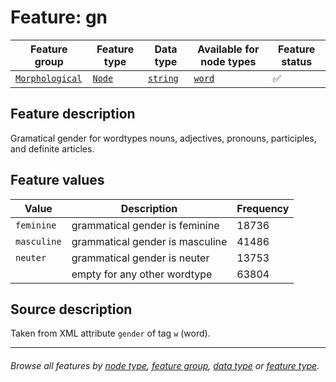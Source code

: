 # Feature: gn  <a name="start"></a>

Feature group |Feature type | Data type | Available for node types | Feature status
---  | --- | --- | --- | ---
[`Morphological`](featuresbygroup.md#morphological-features) | [`Node`](featuresbyfeaturetype.md#node-features) | [`string`](featuresbydatatype.md#string-datatype)  | [`word`](featuresbynodetype.md#word-nodes) | ✅

## Feature description

Gramatical gender for wordtypes nouns, adjectives, pronouns, participles, and definite articles.

## Feature values

Value | Description | Frequency
 --- | --- | ---
`feminine` | grammatical gender is feminine | 18736
`masculine` | grammatical gender is masculine | 41486
`neuter` | grammatical gender is neuter | 13753
` ` | empty for any other wordtype | 63804

## Source description

Taken from XML attribute `gender` of tag `w` (word).

---
###### *Browse all features by [node type](featuresbynodetype.md#start), [feature group](featuresbygroup.md#start), [data type](featuresbydatatype.md#start)  or [feature type](featuresbyfeaturetype.md#start).*

